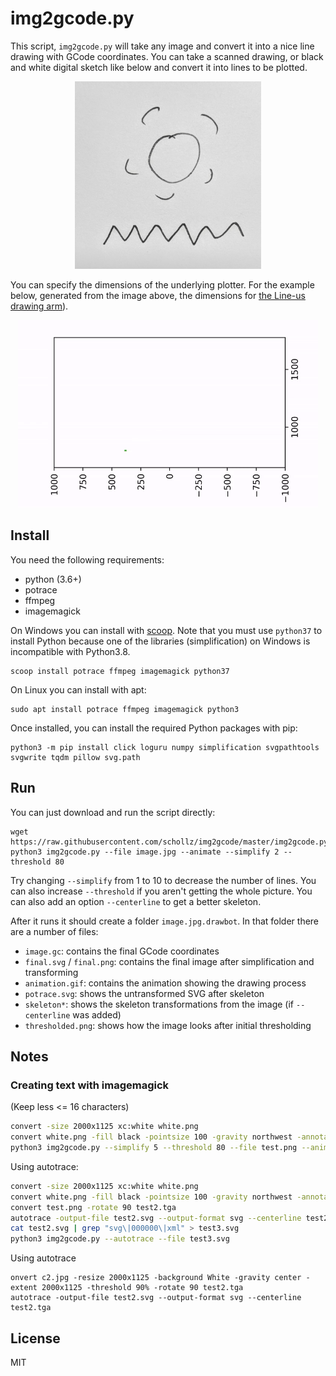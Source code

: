 # img2gcode.py

This script, `img2gcode.py` will take any image and convert it into a nice line drawing with GCode coordinates. You can take a scanned drawing, or black and white digital sketch like below and convert it into lines to be plotted.

<p align="center">
<img src=".github/sun.jpg" height=300>
</p>

You can specify the dimensions of the underlying plotter. For the example below, generated from the image above, the dimensions for [the Line-us drawing arm](https://github.com/Line-us/Line-us-Programming/blob/master/Documentation/LineUsDrawingArea.pdf)).

<p align="center">
<img src=".github/output.gif" height=300>
</p>

## Install

You need the following requirements:

- python (3.6+)
- potrace
- ffmpeg
- imagemagick

On Windows you can install with [scoop](https://scoop.sh/). Note that you must use `python37` to install Python because one of the libraries (simplification) on Windows is incompatible with Python3.8.

	scoop install potrace ffmpeg imagemagick python37

On Linux you can install with apt:
	
	sudo apt install potrace ffmpeg imagemagick python3

Once installed, you can install the required Python packages with pip:

	python3 -m pip install click loguru numpy simplification svgpathtools svgwrite tqdm pillow svg.path

## Run

You can just download and run the script directly:

	wget https://raw.githubusercontent.com/schollz/img2gcode/master/img2gcode.py
	python3 img2gcode.py --file image.jpg --animate --simplify 2 --threshold 80

Try changing `--simplify` from 1 to 10 to decrease the number of lines. You can also increase `--threshold` if you aren't getting the whole picture. You can also add an option `--centerline` to get a better skeleton.

After it runs it should create a folder `image.jpg.drawbot`. In that folder there are a number of files:

- `image.gc`: contains the final GCode coordinates
- `final.svg` / `final.png`: contains the final image after simplification and transforming
- `animation.gif`: contains the animation showing the drawing process
- `potrace.svg`: shows the untransformed SVG after skeleton
- `skeleton*`: shows the skeleton transformations from the image (if `--centerline` was added)
- `thresholded.png`: shows how the image looks after initial thresholding

## Notes

### Creating text with imagemagick

(Keep less <= 16 characters)

```bash
convert -size 2000x1125 xc:white white.png
convert white.png -fill black -pointsize 100 -gravity northwest -annotate +50+50 "Some cool message\non the left side\n\n:)\n" -annotate +1050+300 "Some cool message\non the right side" test.png
python3 img2gcode.py --simplify 5 --threshold 80 --file test.png --animate --centerline
```

Using autotrace:

```bash
convert -size 2000x1125 xc:white white.png
convert white.png -fill black -pointsize 100 -gravity northwest -annotate +50+50 "Some cool message\non the left side\n\n:)\n" -annotate +1050+300 "Some cool message\non the right side" test.png
convert test.png -rotate 90 test2.tga
autotrace -output-file test2.svg --output-format svg --centerline test2.tga
cat test2.svg | grep "svg\|000000\|xml" > test3.svg
python3 img2gcode.py --autotrace --file test3.svg
```

Using autotrace

```
onvert c2.jpg -resize 2000x1125 -background White -gravity center -extent 2000x1125 -threshold 90% -rotate 90 test2.tga
autotrace -output-file test2.svg --output-format svg --centerline test2.tga
```

## License

MIT